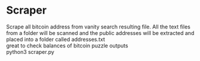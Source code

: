 # Scraper
Scrape all bitcoin address from vanity search resulting file.
All the text files from a folder will be scanned and the public addresses will be extracted and placed into a folder called addresses.txt <br>
great to check balances of bitcoin puzzle outputs<br>
python3 scraper.py
